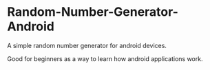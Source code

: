 # Random-Number-Generator-Android
A simple random number generator for android devices.

Good for beginners as a way to learn how android applications work.
